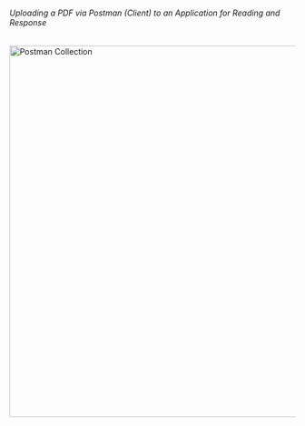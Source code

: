 ###### Uploading a PDF via Postman (Client) to an Application for Reading and Response
<img width="653" alt="Postman Collection" src="https://github.com/user-attachments/assets/444d19f9-9874-434c-ba24-286273d4d5dc" />
